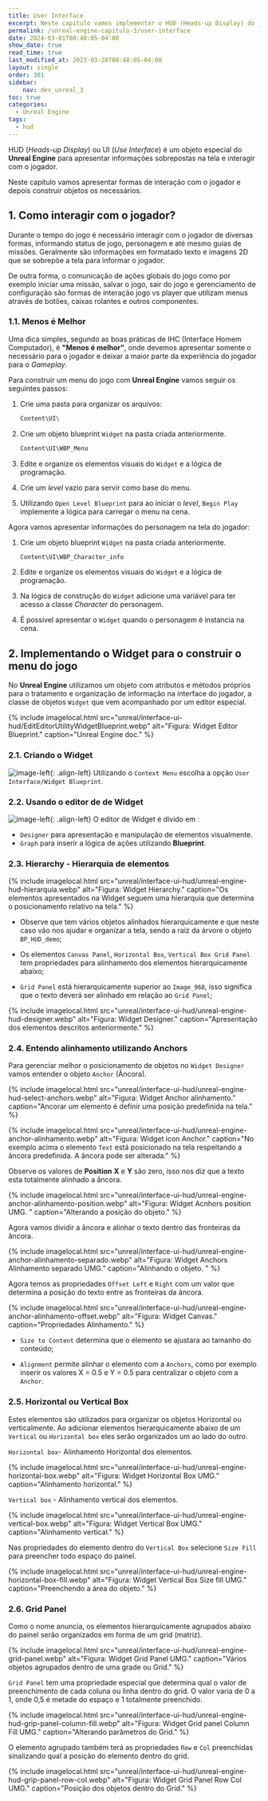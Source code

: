 ```yaml
---
title: User Interface
excerpt: Neste capitulo vamos implementar o HUD (Heads-up Display) do jogo.
permalink: /unreal-engine-capitulo-3/user-interface
date: 2024-03-01T08:48:05-04:00
show_date: true
read_time: true
last_modified_at: 2023-03-28T08:48:05-04:00
layout: single
order: 301
sidebar:
    nav: dev_unreal_3
toc: true  
categories:
  - Unreal Engine
tags:
  - hud
---
```


HUD (*Heads-up Display*) ou UI (*Use Interface*) é um objeto especial do **Unreal Engine** para apresentar informações sobrepostas na tela e interagir com o jogador.

Neste capitulo vamos apresentar formas de interação com o jogador e depois construir objetos os necessários.

## 1. Como interagir com o jogador?

Durante o tempo do jogo é necessário interagir com o jogador de diversas formas, informando status de jogo, personagem e até mesmo guias de missões. Geralmente são informações em formatado texto e imagens 2D que se sobrepõe a tela para informar o jogador.

De outra forma, o comunicação de ações globais do jogo como por exemplo iniciar uma missão, salvar o jogo, sair do jogo e gerenciamento de configuração são formas de interação jogo vs player que utilizam menus através de botões, caixas rolantes e outros componentes.

### 1.1. Menos é Melhor

Uma dica simples, segundo as boas práticas de IHC (Interface Homem Computador), é **"Menos é melhor"**, onde devemos apresentar somente o necessário para o jogador e deixar a maior parte da experiência do jogador para o *Gameplay*.

Para construir um menu do jogo com **Unreal Engine** vamos seguir os seguintes passos:

1. Crie uma pasta para organizar os arquivos:

    ```sh
    Content\UI\
    ```

1. Crie um objeto blueprint `Widget` na pasta criada anteriormente.

    ```sh
    Content\UI\WBP_Menu
    ```

1. Edite e organize os elementos visuais do `Widget` e a lógica de programação.

1. Crie um *level* vazio para servir como base do menu.

1. Utilizando `Open Level Blueprint` para ao iniciar o *level*, `Begin Play` implemente a lógica para carregar o menu na cena.

Agora vamos apresentar informações do personagem na tela do jogador:

1. Crie um objeto blueprint `Widget` na pasta criada anteriormente.

   ```sh
   Content\UI\WBP_Character_info
   ```

1. Edite e organize os elementos visuais do `Widget` e a lógica de programação.

1. Na lógica de construção do `Widget` adicione uma variável para ter acesso a classe *Character* do personagem.

1. É possível apresentar o `Widget` quando o personagem é instancia na cena.

## 2. Implementando o Widget para o construir o menu do jogo

No **Unreal Engine** utilizamos um objeto com atributos e métodos próprios para o tratamento e organização de informação na interface do jogador, a classe de objetos `Widget` que vem acompanhado por um editor especial.

{% include imagelocal.html
    src="unreal/interface-ui-hud/EditEditorUtilityWidgetBlueprint.webp"
    alt="Figura: Widget Editor Blueprint."
    caption="Unreal Engine doc."
%}

### 2.1. Criando o Widget

![image-left](/assets/images/unreal/interface-ui-hud/unreal-engine-hud-menu.webp){: .align-left}
Utilizando o `Context Menu` escolha a opção `User Interface/Widget Blueprint`.

### 2.2. Usando o editor de de Widget

![image-left](/assets/images/unreal/interface-ui-hud/unreal-engine-hud-designer-graph.webp){: .align-left}
O editor de Widget é divido em :

- `Designer` para apresentação e manipulação de elementos visualmente.
- `Graph` para inserir a lógica de ações utilizando **Blueprint**.

### 2.3. Hierarchy - Hierarquia de elementos

{% include imagelocal.html
    src="unreal/interface-ui-hud/unreal-engine-hud-hierarquia.webp"
    alt="Figura: Widget Hierarchy."
    caption="Os elementos apresentados na Widget seguem uma hierarquia que determina o posicionamento relativo na tela."
%}

- Observe que tem vários objetos alinhados hierarquicamente e que neste caso vão nos ajudar e organizar a tela, sendo a raiz da árvore o objeto `BP_HUD_demo`;

- Os elementos `Canvas Panel`, `Horizontal Box`, `Vertical Box Grid Panel` tem propriedades para alinhamento dos elementos hierarquicamente abaixo;

- `Grid Panel` está hierarquicamente superior ao `Image_968`, isso significa que o texto deverá ser alinhado em relação ao `Grid Panel`;

{% include imagelocal.html
    src="unreal/interface-ui-hud/unreal-engine-hud-designer.webp"
    alt="Figura: Widget Designer."
    caption="Apresentação dos elementos descritos anteriormente."
%}

### 2.4. Entendo alinhamento utilizando Anchors

Para gerenciar melhor o posicionamento de objetos no `Widget Designer` vamos entender o objeto `Anchor` (Âncora).

{% include imagelocal.html
    src="unreal/interface-ui-hud/unreal-engine-hud-select-anchors.webp"
    alt="Figura: Widget Anchor alinhamento."
    caption="Ancorar um elemento é definir uma posição predefinida na tela."
%}

{% include imagelocal.html
    src="unreal/interface-ui-hud/unreal-engine-anchor-alinhamento.webp"
    alt="Figura: Widget icon Anchor."
    caption="No exemplo acima o elemento `Text` está posicionado na tela respeitando a âncora predefinida. A âncora pode ser alterada."
%}

Observe os valores de **Position** **X** e **Y** são zero, isso nos diz que a texto esta totalmente alinhado a âncora.

{% include imagelocal.html
    src="unreal/interface-ui-hud/unreal-engine-anchor-alinhamento-position.webp"
    alt="Figura: Widget Acnhors position UMG. "
    caption="Alterando a posição do objeto."
%}

Agora vamos dividir a âncora e alinhar o texto dentro das fronteiras da âncora.

{% include imagelocal.html
    src="unreal/interface-ui-hud/unreal-engine-anchor-alinhamento-separado.webp"
    alt="Figura: Widget Anchors Alinhamento separado UMG."
    caption="Alinhando o objeto. "
%}

Agora temos as propriedades `Offset Left` e `Right` com um valor que determina a posição do texto entre as fronteiras da âncora.

{% include imagelocal.html
    src="unreal/interface-ui-hud/unreal-engine-anchor-alinhamento-offset.webp"
    alt="Figura: Widget Canvas."
    caption="Propriedades Alinhamento."
%}

- `Size to Content` determina que o elemento se ajustara ao tamanho do conteúdo;

- `Alignment`  permite alinhar o elemento com a `Anchors`, como por exemplo inserir os valores X = 0.5 e Y = 0.5 para centralizar o objeto com a `Anchor`.

### 2.5. Horizontal ou Vertical Box

Estes elementos são utilizados para organizar os objetos Horizontal ou verticalmente. Ao adicionar elementos hierarquicamente abaixo de um `Vertical` ou `Horizontal box` eles serão organizados um ao lado do outro.

`Horizontal box`- Alinhamento Horizontal dos elementos.  

{% include imagelocal.html
    src="unreal/interface-ui-hud/unreal-engine-horizontal-box.webp"
    alt="Figura: Widget Horizontal Box UMG."
    caption="Alinhamento horizontal."
%}

`Vertical box` - Alinhamento vertical dos elementos.  

{% include imagelocal.html
    src="unreal/interface-ui-hud/unreal-engine-vertical-box.webp"
    alt="Figura: Widget Vertical Box UMG."
    caption="Alinhamento vertical."
%}

Nas propriedades do elemento dentro do `Vertical Box` selecione `Size Fill` para preencher todo espaço do painel.  

{% include imagelocal.html
    src="unreal/interface-ui-hud/unreal-engine-horizontal-box-fill.webp"
    alt="Figura: Widget Vertical Box Size fill UMG."
    caption="Preenchendo a área do objeto."
%}

### 2.6. Grid Panel

Como o nome anuncia, os elementos hierarquicamente agrupados abaixo do painel serão organizados em forma de um grid (matriz).

{% include imagelocal.html
    src="unreal/interface-ui-hud/unreal-engine-grid-panel.webp"
    alt="Figura: Widget Grid Panel UMG."
    caption="Vários objetos agrupados dentro de uma grade ou Grid."
%}

`Grid Panel` tem uma propriedade especial que determina qual o valor de preenchimento de cada coluna ou linha dentro do grid. O valor varia de 0 a 1, onde 0,5 é metade do espaço e 1 totalmente preenchido.

{% include imagelocal.html
    src="unreal/interface-ui-hud/unreal-engine-hud-grip-panel-column-fill.webp"
    alt="Figura: Widget Grid panel Column Fill UMG."
    caption="Alterando parâmetros do Grid."
%}

O elemento agrupado também terá as propriedades `Row` e `Col` preenchidas sinalizando qual a posição do elemento dentro do grid.

{% include imagelocal.html
    src="unreal/interface-ui-hud/unreal-engine-hud-grip-panel-row-col.webp"
    alt="Figura: Widget Grid Panel Row Col UMG."
    caption="Posição dos objetos dentro do Grid."
%}
